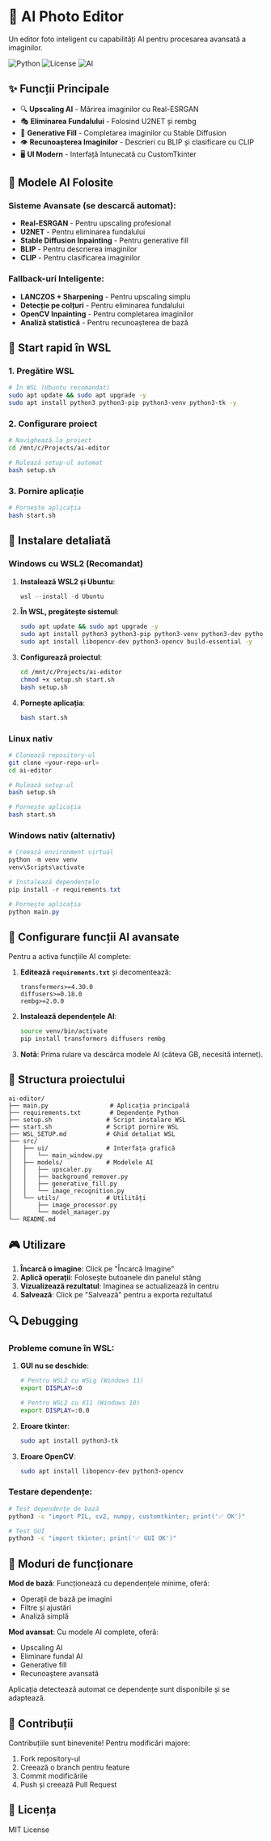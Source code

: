 # 🧠 AI Photo Editor

Un editor foto inteligent cu capabilități AI pentru procesarea avansată a imaginilor.

![Python](https://img.shields.io/badge/Python-3.8+-blue.svg)
![License](https://img.shields.io/badge/License-MIT-green.svg)
![AI](https://img.shields.io/badge/AI-Enabled-orange.svg)

## ✨ Funcții Principale

- 🔍 **Upscaling AI** - Mărirea imaginilor cu Real-ESRGAN
- 🎭 **Eliminarea Fundalului** - Folosind U2NET și rembg
- 🎨 **Generative Fill** - Completarea imaginilor cu Stable Diffusion
- 👁️ **Recunoașterea Imaginilor** - Descrieri cu BLIP și clasificare cu CLIP
- 🖥️ **UI Modern** - Interfață întunecată cu CustomTkinter

## 🤖 Modele AI Folosite

### Sisteme Avansate (se descarcă automat):
- **Real-ESRGAN** - Pentru upscaling profesional
- **U2NET** - Pentru eliminarea fundalului
- **Stable Diffusion Inpainting** - Pentru generative fill
- **BLIP** - Pentru descrierea imaginilor
- **CLIP** - Pentru clasificarea imaginilor

### Fallback-uri Inteligente:
- **LANCZOS + Sharpening** - Pentru upscaling simplu
- **Detecție pe colțuri** - Pentru eliminarea fundalului
- **OpenCV Inpainting** - Pentru completarea imaginilor
- **Analiză statistică** - Pentru recunoașterea de bază

## 🚀 Start rapid în WSL

### 1. Pregătire WSL
```bash
# În WSL (Ubuntu recomandat)
sudo apt update && sudo apt upgrade -y
sudo apt install python3 python3-pip python3-venv python3-tk -y
```

### 2. Configurare proiect
```bash
# Navighează la proiect
cd /mnt/c/Projects/ai-editor

# Rulează setup-ul automat
bash setup.sh
```

### 3. Pornire aplicație
```bash
# Pornește aplicația
bash start.sh
```

## 📝 Instalare detaliată

### Windows cu WSL2 (Recomandat)

1. **Instalează WSL2 și Ubuntu**:
   ```powershell
   wsl --install -d Ubuntu
   ```

2. **În WSL, pregătește sistemul**:
   ```bash
   sudo apt update && sudo apt upgrade -y
   sudo apt install python3 python3-pip python3-venv python3-dev python3-tk -y
   sudo apt install libopencv-dev python3-opencv build-essential -y
   ```

3. **Configurează proiectul**:
   ```bash
   cd /mnt/c/Projects/ai-editor
   chmod +x setup.sh start.sh
   bash setup.sh
   ```

4. **Pornește aplicația**:
   ```bash
   bash start.sh
   ```

### Linux nativ

```bash
# Clonează repository-ul
git clone <your-repo-url>
cd ai-editor

# Rulează setup-ul
bash setup.sh

# Pornește aplicația
bash start.sh
```

### Windows nativ (alternativ)

```powershell
# Creează environment virtual
python -m venv venv
venv\Scripts\activate

# Instalează dependențele
pip install -r requirements.txt

# Pornește aplicația
python main.py
```

## 🔧 Configurare funcții AI avansate

Pentru a activa funcțiile AI complete:

1. **Editează `requirements.txt`** și decomentează:
   ```
   transformers>=4.30.0
   diffusers>=0.18.0
   rembg>=2.0.0
   ```

2. **Instalează dependențele AI**:
   ```bash
   source venv/bin/activate
   pip install transformers diffusers rembg
   ```

3. **Notă**: Prima rulare va descărca modele AI (câteva GB, necesită internet).

## 📁 Structura proiectului

```
ai-editor/
├── main.py                 # Aplicația principală
├── requirements.txt        # Dependențe Python
├── setup.sh               # Script instalare WSL
├── start.sh               # Script pornire WSL
├── WSL_SETUP.md           # Ghid detaliat WSL
├── src/
│   ├── ui/                # Interfața grafică
│   │   └── main_window.py
│   ├── models/            # Modelele AI
│   │   ├── upscaler.py
│   │   ├── background_remover.py
│   │   ├── generative_fill.py
│   │   └── image_recognition.py
│   └── utils/             # Utilități
│       ├── image_processor.py
│       └── model_manager.py
└── README.md
```

## 🎮 Utilizare

1. **Încarcă o imagine**: Click pe "Încarcă Imagine"
2. **Aplică operații**: Folosește butoanele din panelul stâng
3. **Vizualizează rezultatul**: Imaginea se actualizează în centru
4. **Salvează**: Click pe "Salvează" pentru a exporta rezultatul

## 🔍 Debugging

### Probleme comune în WSL:

1. **GUI nu se deschide**:
   ```bash
   # Pentru WSL2 cu WSLg (Windows 11)
   export DISPLAY=:0
   
   # Pentru WSL2 cu X11 (Windows 10)
   export DISPLAY=:0.0
   ```

2. **Eroare tkinter**:
   ```bash
   sudo apt install python3-tk
   ```

3. **Eroare OpenCV**:
   ```bash
   sudo apt install libopencv-dev python3-opencv
   ```

### Testare dependențe:

```bash
# Test dependențe de bază
python3 -c "import PIL, cv2, numpy, customtkinter; print('✅ OK')"

# Test GUI
python3 -c "import tkinter; print('✅ GUI OK')"
```

## 🎯 Moduri de funcționare

**Mod de bază**: Funcționează cu dependențele minime, oferă:
- Operații de bază pe imagini
- Filtre și ajustări
- Analiză simplă

**Mod avansat**: Cu modele AI complete, oferă:
- Upscaling AI
- Eliminare fundal AI
- Generative fill
- Recunoaștere avansată

Aplicația detectează automat ce dependențe sunt disponibile și se adaptează.

## 🤝 Contribuții

Contribuțiile sunt binevenite! Pentru modificări majore:

1. Fork repository-ul
2. Creează o branch pentru feature
3. Commit modificările
4. Push și creează Pull Request

## 📄 Licența

MIT License
